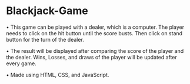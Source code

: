 # Blackjack-Game
• This game can be played with a dealer, which is a computer. The player needs to click on the hit button until the score busts. Then click on stand button for the turn of the dealer.

• The result will be displayed after comparing the score of the player and the dealer. Wins, Losses, and draws of the player will be updated after every game.

• Made using HTML, CSS, and JavaScript.

